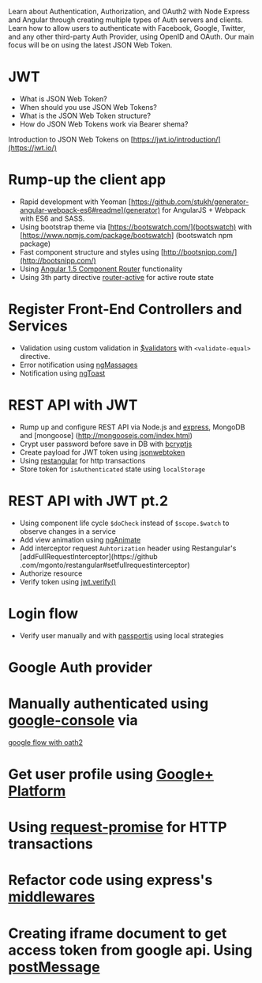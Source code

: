 Learn about Authentication, Authorization, and OAuth2 with Node Express and Angular through creating multiple types of 
Auth servers and clients. Learn how to allow users to authenticate with Facebook, Google, Twitter, and any other third-party Auth Provider, using OpenID and OAuth. Our main focus will be on using the latest JSON Web Token.

# JWT

* What is JSON Web Token?
* When should you use JSON Web Tokens?
* What is the JSON Web Token structure?
* How do JSON Web Tokens work via Bearer shema?

Introduction to JSON Web Tokens on [https://jwt.io/introduction/](https://jwt.io/)

# Rump-up the client app

* Rapid development with Yeoman [https://github.com/stukh/generator-angular-webpack-es6#readme](generator) for 
AngularJS + Webpack with ES6 and SASS.
* Using bootstrap theme via [https://bootswatch.com/](bootswatch) with [https://www.npmjs.com/package/bootswatch]
(bootswatch npm package)
* Fast component structure and styles using [http://bootsnipp.com/](http://bootsnipp.com/)
* Using [Angular 1.5 Component Router](https://docs.angularjs.org/guide/component-router) functionality
* Using 3th party directive [router-active](https://github.com/Wapweb/angular-component-router-active) for active route state 

# Register Front-End Controllers and Services

* Validation using custom validation in [$validators](https://docs.angularjs.org/guide/forms) with `<validate-equal>` 
directive.
* Error notification using [ngMassages](https://docs.angularjs.org/api/ngMessages)
* Notification using [ngToast](http://tamerayd.in/ngToast)

# REST API with JWT

* Rump up and configure REST API via Node.js and [express](http://expressjs.com/en/api.html), MongoDB and [mongoose]
(http://mongoosejs.com/index.html)
* Crypt user password before save in DB with [bcryptjs](https://www.npmjs.com/package/bcryptjs)
* Create payload for JWT token using [jsonwebtoken](https://github.com/auth0/node-jsonwebtoken)
* Using [restangular](https://github.com/mgonto/restangular) for http transactions
* Store token for `isAuthenticated` state using `localStorage`

# REST API with JWT pt.2

* Using component life cycle `$doCheck` instead of `$scope.$watch` to observe changes in a service
* Add view animation using [ngAnimate](https://docs.angularjs.org/guide/animations)
* Add interceptor request `Auhtorization` header using Restangular's [addFullRequestInterceptor](https://github
.com/mgonto/restangular#setfullrequestinterceptor)
* Authorize resource
* Verify token using [jwt.verify()](https://github.com/auth0/node-jsonwebtoken#jwtverifytoken-secretorpublickey-options-callback)

# Login flow

* Verify user manually and with [passportjs](http://passportjs.org/docs/overview) using local strategies

# Google Auth provider

# Manually authenticated using [google-console](https://console.developers.google.com/apis/credentials) via 
[google flow with oath2](https://developers.google.com/identity/protocols/OAuth2)
# Get user profile using [Google+ Platform](https://developers.google.com/+/web/people/)
# Using [request-promise](https://www.npmjs.com/package/request-promise) for HTTP transactions
# Refactor code using express's [middlewares](https://stormpath.com/blog/how-to-write-middleware-for-express-apps)
# Creating iframe document to get access token from google api. Using [postMessage](https://developer.mozilla.org/en-US/docs/Web/API/Window/postMessage)
